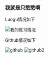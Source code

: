 ### 我就是只憨憨啊


Luogu情况如下

![我的练习情况](https://luogu.wao3.cn/api/practice?id=438544)

Github情况如下

![github](https://github-readme-stats.vercel.app/api?username=hhdxgd&show_icons=true&theme=slateorange)
![github2](https://github-readme-stats.vercel.app/api/top-langs/?username=hhdxgd&layout=compact&theme=slateorange)
